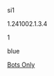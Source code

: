 si1

1.241002.1.3.4

1

blue

[Bots Only](https://www.lakeshorelearning.com/assets/html/do_not_visit.html)